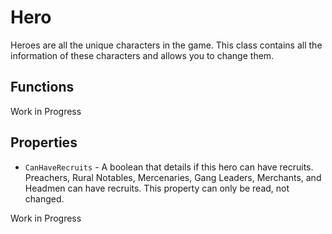 # Hero

Heroes are all the unique characters in the game. This class contains all the information of these characters and allows you to change them.

## Functions
Work in Progress

## Properties
- `CanHaveRecruits` - A boolean that details if this hero can have recruits. Preachers, Rural Notables, Mercenaries, Gang Leaders, Merchants, and Headmen can have recruits. This property can only be read, not changed.

Work in Progress
